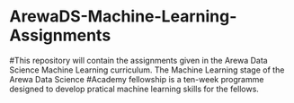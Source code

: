# ArewaDS-Machine-Learning-Assignments
#This repository will contain the assignments given in the Arewa Data Science Machine Learning curriculum. The Machine Learning stage of the Arewa Data Science #Academy fellowship is a ten-week programme designed to develop pratical machine learning skills for the fellows. 
